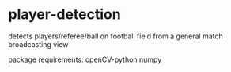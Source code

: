 # player-detection
detects players/referee/ball on football field from a general match broadcasting view

package requirements:
openCV-python 
numpy 
